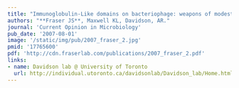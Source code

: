 ```yaml
---
title: "Immunoglobulin-Like domains on bacteriophage: weapons of modest damage?"
authors: "**Fraser JS**, Maxwell KL, Davidson, AR."
journal: 'Current Opinion in Microbiology'
pub_date: '2007-08-01'
image: '/static/img/pub/2007_fraser_2.jpg'
pmid: '17765600'
pdf: 'http://cdn.fraserlab.com/publications/2007_fraser_2.pdf'
links:
- name: Davidson lab @ University of Toronto
  url: http://individual.utoronto.ca/davidsonlab/Davidson_lab/Home.html
---
```

